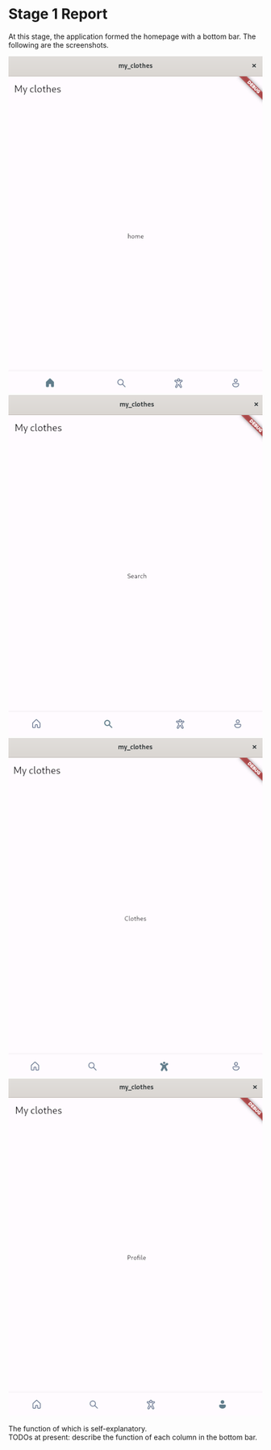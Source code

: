 # Stage 1 Report
At this stage, the application formed the homepage with a bottom bar. The following are the screenshots.

![home.png](/records/2022-02-14/home.png)
![search.png](/records/2022-02-14/search.png)
![clothes.png](/records/2022-02-14/clothes.png)
![profile.png](/records/2022-02-14/profile.png)

The function of which is self-explanatory.   
TODOs at present: describe the function of each column in the bottom bar.
